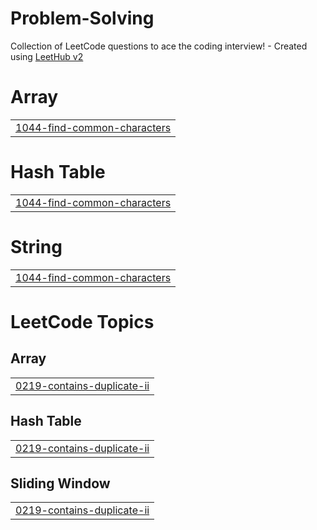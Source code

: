 # Problem-Solving
Collection of LeetCode questions to ace the coding interview! - Created using [LeetHub v2](https://github.com/arunbhardwaj/LeetHub-2.0)


# Array
|  |
| ------- |
| [1044-find-common-characters](https://github.com/Samer-Alnajjar/Problem-Solving/tree/master/1044-find-common-characters) |
# Hash Table
|  |
| ------- |
| [1044-find-common-characters](https://github.com/Samer-Alnajjar/Problem-Solving/tree/master/1044-find-common-characters) |
# String
|  |
| ------- |
| [1044-find-common-characters](https://github.com/Samer-Alnajjar/Problem-Solving/tree/master/1044-find-common-characters) |
<!---LeetCode Topics Start-->
# LeetCode Topics
## Array
|  |
| ------- |
| [0219-contains-duplicate-ii](https://github.com/Samer-Alnajjar/Problem-Solving/tree/master/0219-contains-duplicate-ii) |
## Hash Table
|  |
| ------- |
| [0219-contains-duplicate-ii](https://github.com/Samer-Alnajjar/Problem-Solving/tree/master/0219-contains-duplicate-ii) |
## Sliding Window
|  |
| ------- |
| [0219-contains-duplicate-ii](https://github.com/Samer-Alnajjar/Problem-Solving/tree/master/0219-contains-duplicate-ii) |
<!---LeetCode Topics End-->